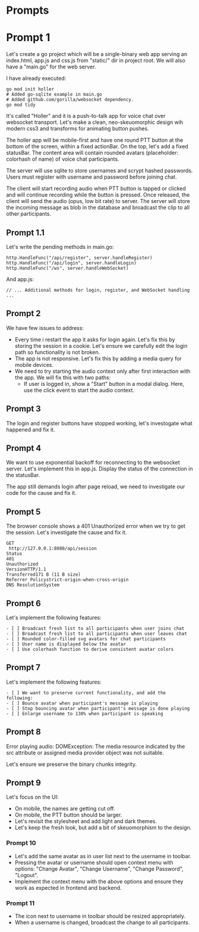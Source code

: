 # Prompts

# Prompt 1

Let's create a go project which will be a single-binary web app serving an index.html, app.js and css.js from "static/" dir in project root. We will also have a "main.go" for the web server.

I have already executed:

```
go mod init holler
# Added go-sqlite example in main.go
# Added github.com/gorilla/websocket dependency.
go mod tidy
```

It's called "Holler" and it is a push-to-talk app for voice chat over websocket transport. Let's make a clean, neo-skeuomorphic design wih modern css3 and transforms for animating button pushes.

The holler app will be mobile-first and have one round PTT button at the bottom of the screen, within a fixed actionBar. On the top, let's add a fixed statusBar. The content area will contain rounded avatars (placeholder: colorhash of name) of voice chat participants.

The server will use sqlite to store usernames and scrypt hashed passwords. Users must register with username and password before joining chat.

The client will start recording audio when PTT button is tapped or clicked and will continue recording while the button is pressed. Once released, the client will send the audio (opus, low bit rate) to server. The server will store the incoming message as blob in the database and broadcast the clip to all other participants.

## Prompt 1.1

Let's write the pending methods in main.go:

```
http.HandleFunc("/api/register", server.handleRegister)
http.HandleFunc("/api/login", server.handleLogin)
http.HandleFunc("/ws", server.handleWebSocket)
```

And app.js:

```
// ... Additional methods for login, register, and WebSocket handling ...
```

## Prompt 2

We have few issues to address:

- Every time i restart the app it asks for login again. Let's fix this by storing the session in a cookie. Let's ensure we carefully edit the login path so functionality is not broken.
- The app is not responsive. Let's fix this by adding a media query for mobile devices.
- We need to try starting the audio context only after first interaction with the app. We will fix this with two paths:
  - If user is logged in, show a "Start" button in a modal dialog. Here, use the click event to start the audio context.

## Prompt 3

The login and register buttons   have stopped working, let's investogate what happened and fix it.

## Prompt 4

We want to use exponential backoff for reconnecting to the websocket server. Let's implement this in app.js. Display the status of the connection in the statusBar.

The app still demands login after page reload, we need to investigate our code for the cause and fix it.

## Prompt 5

The browser console shows a 401 Unauthorized error when we try to get the session. Let's investigate the cause and fix it.

```
GET
 http://127.0.0.1:8080/api/session
Status
401
Unauthorized
VersionHTTP/1.1
Transferred171 B (11 B size)
Referrer Policystrict-origin-when-cross-origin
DNS ResolutionSystem
```

## Prompt 6

Let's implement the following features:

```
- [ ] Broadcast fresh list to all participants when user joins chat
- [ ] Broadcast fresh list to all participants when user leaves chat
- [ ] Rounded color-filled svg avatars for chat participants
- [ ] User name is displayed below the avatar
- [ ] Use colorhash function to derive consistent avatar colors
```

## Prompt 7

Let's implement the following features:

```
- [ ] We want to preserve current functionality, and add the following:
- [ ] Bounce avatar when participant's message is playing
- [ ] Stop bouncing avatar when participant's message is done playing
- [ ] Enlarge username to 130% when participant is speaking
```

## Prompt 8

Error playing audio: DOMException: The media resource indicated by the src attribute or assigned media provider object was not suitable.

Let's ensure we preserve the binary chunks integrity.

## Prompt 9

Let's focus on the UI:

- On mobile, the names are getting cut off.
- On mobile, the PTT button should be larger.
- Let's revisit the stylesheet and add light and dark themes.
- Let's keep the fresh look, but add a bit of skeuomorphism to the design.

### Prompt 10

- Let's add the same avatar as in user list next to the username in toolbar.
- Pressing the avatar or username should open context menu with options: "Change Avatar", "Change Username", "Change Password", "Logout".
- Implement the context menu with the above options and ensure they work as expected in frontend and backend.

### Prompt 11

- The icon next to username in toolbar should be resized appropriately.
- When a username is changed, broadcast the change to all participants.
